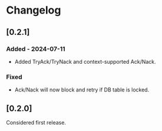 # Changelog
## [0.2.1]
### Added - 2024-07-11
- Added TryAck/TryNack and context-supported Ack/Nack.

### Fixed
- Ack/Nack will now block and retry if DB table is locked.

## [0.2.0]
Considered first release.